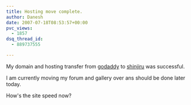 ```yaml
---
title: Hosting move complete.
author: Danesh
date: 2007-07-18T08:53:57+00:00
pvc_views:
  - 1857
dsq_thread_id:
  - 889737555

---
```

My domain and hosting transfer from [godaddy][1] to [shinjiru][2] was successful.

I am currently moving my forum and gallery over ans should be done later today.

How's the site speed now?

 [1]: http://www.godaddy.com/
 [2]: https://www.shinjiru.com.my/
